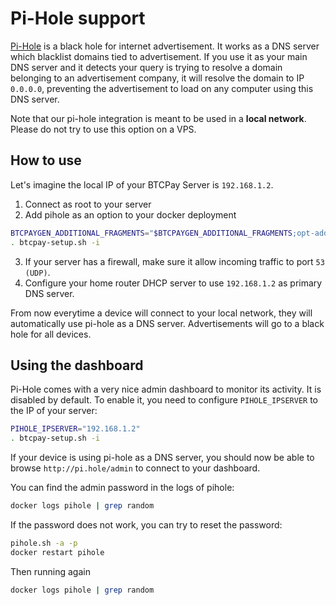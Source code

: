 # Pi-Hole support

[Pi-Hole](https://pi-hole.net/) is a black hole for internet advertisement.
It works as a DNS server which blacklist domains tied to advertisement. If you use it as your main DNS server and it detects your query is trying to resolve a domain belonging to an advertisement company, it will resolve the domain to IP `0.0.0.0`, preventing the advertisement to load on any computer using this DNS server.

Note that our pi-hole integration is meant to be used in a **local network**. Please do not try to use this option on a VPS.

## How to use

Let's imagine the local IP of your BTCPay Server is `192.168.1.2`.

1. Connect as root to your server
2. Add pihole as an option to your docker deployment

```bash
BTCPAYGEN_ADDITIONAL_FRAGMENTS="$BTCPAYGEN_ADDITIONAL_FRAGMENTS;opt-add-pihole"
. btcpay-setup.sh -i
```

3. If your server has a firewall, make sure it allow incoming traffic to port `53 (UDP)`.
4. Configure your home router DHCP server to use `192.168.1.2` as primary DNS server.

From now everytime a device will connect to your local network, they will automatically use pi-hole as a DNS server. Advertisements will go to a black hole for all devices.

## Using the dashboard

Pi-Hole comes with a very nice admin dashboard to monitor its activity.
It is disabled by default. To enable it, you need to configure `PIHOLE_IPSERVER` to the IP of your server:

```bash
PIHOLE_IPSERVER="192.168.1.2"
. btcpay-setup.sh -i
```

If your device is using pi-hole as a DNS server, you should now be able to browse `http://pi.hole/admin` to connect to your dashboard.

You can find the admin password in the logs of pihole:

```bash
docker logs pihole | grep random
```

If the password does not work, you can try to reset the password:
```bash
pihole.sh -a -p
docker restart pihole
```

Then running again
```bash
docker logs pihole | grep random
```
